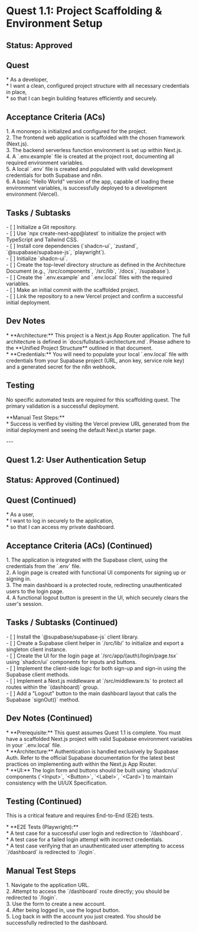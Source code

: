 # Quest 1.1: Project Scaffolding & Environment Setup

## Status: Approved

## Quest

\* As a developer,  
\* I want a clean, configured project structure with all necessary credentials in place,  
\* so that I can begin building features efficiently and securely.

## Acceptance Criteria (ACs)

1\.  A monorepo is initialized and configured for the project.  
2\.  The frontend web application is scaffolded with the chosen framework (Next.js).  
3\.  The backend serverless function environment is set up within Next.js.  
4\.  A \`.env.example\` file is created at the project root, documenting all required environment variables.  
5\.  A local \`.env\` file is created and populated with valid development credentials for both Supabase and n8n.  
6\.  A basic "Hello World" version of the app, capable of loading these environment variables, is
    successfully deployed to a development environment (Vercel).

## Tasks / Subtasks

\- \[ \] Initialize a Git repository.  
\- \[ \] Use \`npx create-next-app@latest\` to initialize the project with TypeScript and Tailwind CSS.  
\- \[ \] Install core dependencies (\`shadcn-ui\`, \`zustand\`, \`@supabase/supabase-js\`, \`playwright\`).  
\- \[ \] Initialize \`shadcn-ui\`.  
\- \[ \] Create the top-level directory structure as defined in the Architecture Document (e.g.,
    \`/src/components\`, \`/src/lib\`, \`/docs\`, \`/supabase\`).  
\- \[ \] Create the \`.env.example\` and \`.env.local\` files with the required variables.  
\- \[ \] Make an initial commit with the scaffolded project.  
\- \[ \] Link the repository to a new Vercel project and confirm a successful initial deployment.

## Dev Notes

\* \*\*Architecture:\*\* This project is a Next.js App Router application. The full architecture is
  defined in \`docs/fullstack-architecture.md\`. Please adhere to the \*\*Unified Project Structure\*\*
  outlined in that document.  
\* \*\*Credentials:\*\* You will need to populate your local \`.env.local\` file with credentials from your
  Supabase project (URL, anon key, service role key) and a generated secret for the n8n webhook.

## Testing

No specific automated tests are required for this scaffolding quest. The primary validation is a successful deployment.

\*\*Manual Test Steps:\*\*  
\* Success is verified by visiting the Vercel preview URL generated from the initial
  deployment and seeing the default Next.js starter page.

\---

## Quest 1.2: User Authentication Setup

## Status: Approved (Continued)

## Quest (Continued)

\* As a user,  
\* I want to log in securely to the application,  
\* so that I can access my private dashboard.

## Acceptance Criteria (ACs) (Continued)

1\.  The application is integrated with the Supabase client, using the credentials from the \`.env\` file.  
2\.  A login page is created with functional UI components for signing up or signing in.  
3\.  The main dashboard is a protected route, redirecting unauthenticated users to the login page.  
4\.  A functional logout button is present in the UI, which securely clears the user's session.

## Tasks / Subtasks (Continued)

\- \[ \] Install the \`@supabase/supabase-js\` client library.  
\- \[ \] Create a Supabase client helper in \`/src/lib/\` to initialize and export a singleton client instance.  
\- \[ \] Create the UI for the login page at \`/src/app/(auth)/login/page.tsx\` using
    \`shadcn/ui\` components for inputs and buttons.  
\- \[ \] Implement the client-side logic for both sign-up and sign-in using the Supabase client methods.  
\- \[ \] Implement a Next.js middleware at \`/src/middleware.ts\` to protect all routes
    within the \`(dashboard)\` group.  
\- \[ \] Add a "Logout" button to the main dashboard layout that calls the Supabase \`signOut()\` method.

## Dev Notes (Continued)

\* \*\*Prerequisite:\*\* This quest assumes Quest 1.1 is complete. You must have a
  scaffolded Next.js project with valid Supabase environment variables in your
  \`.env.local\` file.  
\* \*\*Architecture:\*\* Authentication is handled exclusively by Supabase Auth. Refer to
  the official Supabase documentation for the latest best practices on implementing auth
  within the Next.js App Router.  
\* \*\*UI:\*\* The login form and buttons should be built using \`shadcn/ui\` components
  (\`\<Input\>\`, \`\<Button\>\`, \`\<Label\>\`, \`\<Card\>\`) to maintain consistency with the
  UI/UX Specification.

## Testing (Continued)

This is a critical feature and requires End-to-End (E2E) tests.

\* \*\*E2E Tests (Playwright):\*\*  
    \* A test case for a successful user login and redirection to \`/dashboard\`.  
    \* A test case for a failed login attempt with incorrect credentials.  
    \* A test case verifying that an unauthenticated user attempting to access
      \`/dashboard\` is redirected to \`/login\`.

## Manual Test Steps  

1\.  Navigate to the application URL.  
2\.  Attempt to access the \`/dashboard\` route directly; you should be redirected to \`/login\`.  
3\.  Use the form to create a new account.  
4\.  After being logged in, use the logout button.  
5\.  Log back in with the account you just created. You should be successfully redirected to the dashboard.  
